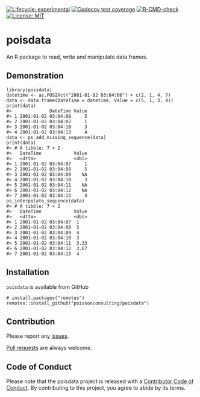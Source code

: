 <!-- README.md is generated from README.Rmd. Please edit that file -->
<!-- badges: start -->

[![Lifecycle:
experimental](https://img.shields.io/badge/lifecycle-experimental-orange.svg)](https://lifecycle.r-lib.org/articles/stages.html#experimental)
[![Codecov test
coverage](https://codecov.io/gh/poissonconsulting/poisdata/branch/master/graph/badge.svg)](https://codecov.io/gh/poissonconsulting/poisdata?branch=master)
[![R-CMD-check](https://github.com/poissonconsulting/poisdata/actions/workflows/R-CMD-check.yaml/badge.svg)](https://github.com/poissonconsulting/poisdata/actions/workflows/R-CMD-check.yaml)
[![License:
MIT](https://img.shields.io/badge/License-MIT-blue.svg)](https://opensource.org/licenses/MIT)
<!-- badges: end -->

# poisdata

An R package to read, write and manipulate data frames.

## Demonstration

    library(poisdata)
    datetime <- as.POSIXct("2001-01-02 03:04:06") + c(2, 1, 4, 7)
    data <- data.frame(DateTime = datetime, Value = c(5, 1, 3, 4))
    print(data)
    #>              DateTime Value
    #> 1 2001-01-02 03:04:08     5
    #> 2 2001-01-02 03:04:07     1
    #> 3 2001-01-02 03:04:10     3
    #> 4 2001-01-02 03:04:13     4
    data <- ps_add_missing_sequence(data)
    print(data)
    #> # A tibble: 7 × 2
    #>   DateTime            Value
    #>   <dttm>              <dbl>
    #> 1 2001-01-02 03:04:07     1
    #> 2 2001-01-02 03:04:08     5
    #> 3 2001-01-02 03:04:09    NA
    #> 4 2001-01-02 03:04:10     3
    #> 5 2001-01-02 03:04:11    NA
    #> 6 2001-01-02 03:04:12    NA
    #> 7 2001-01-02 03:04:13     4
    ps_interpolate_sequence(data)
    #> # A tibble: 7 × 2
    #>   DateTime            Value
    #>   <dttm>              <dbl>
    #> 1 2001-01-02 03:04:07  1   
    #> 2 2001-01-02 03:04:08  5   
    #> 3 2001-01-02 03:04:09  4   
    #> 4 2001-01-02 03:04:10  3   
    #> 5 2001-01-02 03:04:11  3.33
    #> 6 2001-01-02 03:04:12  3.67
    #> 7 2001-01-02 03:04:13  4

## Installation

`poisdata` is available from GitHub

    # install.packages("remotes")
    remotes::install_github("poissonconsulting/poisdata")

## Contribution

Please report any
[issues](https://github.com/poissonconsulting/poisdata/issues).

[Pull requests](https://github.com/poissonconsulting/poisdata/pulls) are
always welcome.

## Code of Conduct

Please note that the poisdata project is released with a [Contributor
Code of
Conduct](https://contributor-covenant.org/version/2/0/CODE_OF_CONDUCT.html).
By contributing to this project, you agree to abide by its terms.
